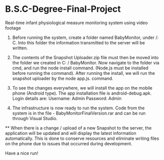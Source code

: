 # B.S.C-Degree-Final-Project
Real-time infant physiological measure monitoring system using video footage




1. Before running the system, create a folder named BabyMonitor, under /: C.
Into this folder the information transmitted to the server will be written.


2. The contents of the Snapshot Uploader.zip file must then be moved into the folder we created in C: / BabyMonitor. Now navigate to the folder via cmd, and run the node install command. (Node.js must be installed before running the command).
After running the install, we will run the snapshot uploader by the node app.js. command.


3. To see the changes everywhere, we will install the app on the mobile phone (Android type). The app installation file is android-debug.apk. Login details are:
Username: Admin
Password: Admin


4. The infrastructure is now ready to run the system. Code from the system is in the file - BabyMonitorFinalVersion.rar and can be run through Visual Studio.

** When there is a change / upload of a new Snapshot to the server, the application will be updated and will display the latest information automatically. This is done to conserve resources and eliminate writing files on the phone due to issues that occurred during development.





Have a nice run!



